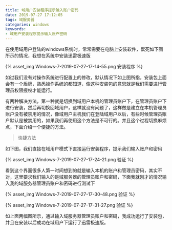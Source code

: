```yaml
---
title: 域用户安装程序提示输入账户密码
date: 2019-07-27 17:12:05
tags: 域服务器
categories: windows
keywords:
- 域用户安装程序提示输入账户密码
---
```

在使用域用户登陆的windows系统时，常常需要在电脑上安装软件，累死如下图所示的情况，我想在系统中安装迅雷极速版

{% asset_img Windows-7-2019-07-27-17-14-55.png 安装程序 %}

如过我们没有对操作系统进行配置上的修改，默认情况下如上图所指，安装包上面会有一个盾牌，熟悉操作系统的都知道，像这种安装包的意思就是我们需要进行管理员权限授权才能运行。

有两种解决方法，第一种就是切换到域用户本机的管理员账户下，在管理员账户下进行安装，然后再切换回域用户，这样就没有问题了，这样做是建立在本机管理员账户没有被禁用的情况，像域用户主机我们在登陆域用户以后，有些时候管理员账户默认是被禁用的，如果我们再使用这个方法是不可行的。并且这个过程切换麻烦点，下面介绍一个便捷的方法。

> 快捷方法

如下图，我们直接在域用户模式下直接运行安装程序，提示我们输入账户和密码

{% asset_img Windows-7-2019-07-27-17-24-21.png 验证 %}

看到这个界面很多人第一时间想到的就是输入本机的账户和管理员密码，其实不对，这里要求我们输入的是域服务器的管理员账户和密码，下面我就刚才的情况输入我的域服务器管理员账户和密码进行测试下

{% asset_img Windows-7-2019-07-27-17-30-48.png 验证 %}

{% asset_img Windows-7-2019-07-27-17-31-27.png 验证 %}

如上面两幅图所示，通过输入域服务器管理员账户和密码，我成功运行了安装包，并且在安装以后成功在域用户下运行了迅雷极速版。

